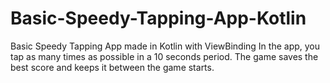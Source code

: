 # Basic-Speedy-Tapping-App-Kotlin
Basic Speedy Tapping App made in Kotlin with ViewBinding  In the app, you tap as many times as possible in a 10 seconds period. The game saves the best score and keeps it between the game starts.
